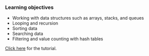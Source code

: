 ### Learning objectives
- Working with data structures such as arrays, stacks, and queues
- Looping and recursion
- Sorting data
- Searching data
- Filtering and value counting with hash tables

[Click here](https://www.linkedin.com/learning/programming-foundations-algorithms) for the tutorial.